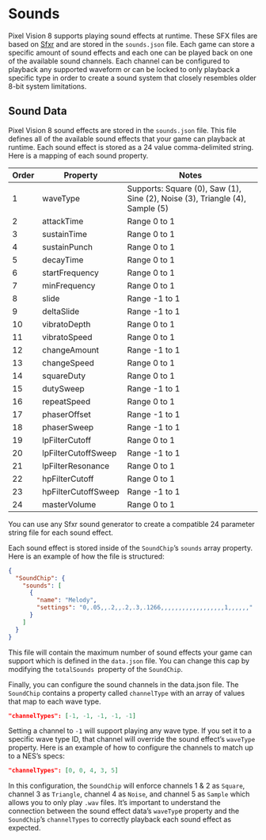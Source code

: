# Sounds


Pixel Vision 8 supports playing sound effects at runtime. These SFX files are based on [Sfxr](http://www.drpetter.se/project_sfxr.html) and are stored in the `sounds.json` file. Each game can store a specific amount of sound effects and each one can be played back on one of the available sound channels. Each channel can be configured to playback any supported waveform or can be locked to only playback a specific type in order to create a sound system that closely resembles older 8-bit system limitations.

## Sound Data

Pixel Vision 8 sound effects are stored in the `sounds.json` file. This file defines all of the available sound effects that your game can playback at runtime. Each sound effect is stored as a 24 value comma-delimited string. Here is a mapping of each sound property.

| Order | Property            | Notes                                                                                    |
|-------|---------------------|------------------------------------------------------------------------------------------|
| 1     | waveType            | Supports: Square \(0\), Saw \(1\), Sine \(2\), Noise \(3\), Triangle \(4\), Sample \(5\) |
| 2     | attackTime          | Range 0 to 1                                                                             |
| 3     | sustainTime         | Range 0 to 1                                                                             |
| 4     | sustainPunch        | Range 0 to 1                                                                             |
| 5     | decayTime           | Range 0 to 1                                                                             |
| 6     | startFrequency      | Range 0 to 1                                                                             |
| 7     | minFrequency        | Range 0 to 1                                                                             |
| 8     | slide               | Range \-1 to 1                                                                           |
| 9     | deltaSlide          | Range \-1 to 1                                                                           |
| 10    | vibratoDepth        | Range 0 to 1                                                                             |
| 11    | vibratoSpeed        | Range 0 to 1                                                                             |
| 12    | changeAmount        | Range \-1 to 1                                                                           |
| 13    | changeSpeed         | Range 0 to 1                                                                             |
| 14    | squareDuty          | Range 0 to 1                                                                             |
| 15    | dutySweep           | Range \-1 to 1                                                                           |
| 16    | repeatSpeed         | Range 0 to 1                                                                             |
| 17    | phaserOffset        | Range \-1 to 1                                                                           |
| 18    | phaserSweep         | Range \-1 to 1                                                                           |
| 19    | lpFilterCutoff      | Range 0 to 1                                                                             |
| 20    | lpFilterCutoffSweep | Range \-1 to 1                                                                           |
| 21    | lpFilterResonance   | Range 0 to 1                                                                             |
| 22    | hpFilterCutoff      | Range 0 to 1                                                                             |
| 23    | hpFilterCutoffSweep | Range \-1 to 1                                                                           |
| 24    | masterVolume        | Range 0 to 1                                                                             |

You can use any Sfxr sound generator to create a compatible 24 parameter string file for each sound effect.

Each sound effect is stored inside of the `SoundChip`’s `sounds` array property. Here is an example of how the file is structured:

```json
{
  "SoundChip": {
    "sounds": [
      {
        "name": "Melody",
        "settings": "0,.05,,.2,,.2,.3,.1266,,,,,,,,,,,,,,,,,,1,,,,,,"
      }
    ]
  }
}
```

This file will contain the maximum number of sound effects your game can support which is defined in the `data.json` file. You can change this cap by modifying the `totalSounds `property of the `SoundChip`.

Finally, you can configure the sound channels in the data.json file. The `SoundChip` contains a property called `channelType` with an array of values that map to each wave type. 

```json
"channelTypes": [-1, -1, -1, -1, -1]
```

Setting a channel to `-1` will support playing any wave type. If you set it to a specific wave type ID, that channel will override the sound effect’s `waveType `property. Here is an example of how to configure the channels to match up to a NES’s specs:

```json
"channelTypes": [0, 0, 4, 3, 5]
```

In this configuration, the `SoundChip` will enforce channels 1 & 2 as `Square`, channel 3 as `Triangle`, channel 4 as `Noise`, and channel 5 as `Sample` which allows you to only play `.wav` files. It’s important to understand the connection between the sound effect data’s `waveTyp`e property and the `SoundChip`’s `channelTypes` to correctly playback each sound effect as expected.



